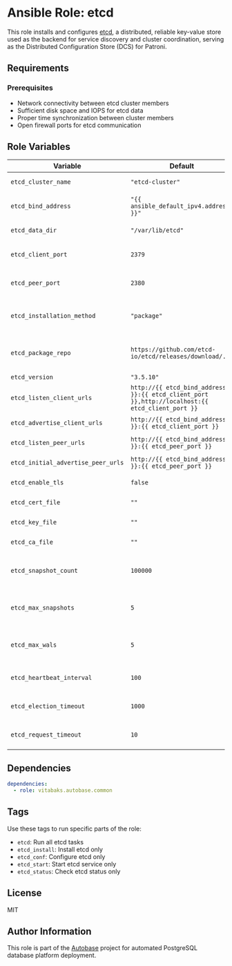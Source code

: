 # Ansible Role: etcd

This role installs and configures [etcd](https://etcd.io/), a distributed, reliable key-value store used as the backend for service discovery and cluster coordination, serving as the Distributed Configuration Store (DCS) for Patroni.

## Requirements

### Prerequisites

- Network connectivity between etcd cluster members
- Sufficient disk space and IOPS for etcd data
- Proper time synchronization between cluster members
- Open firewall ports for etcd communication

## Role Variables

| Variable | Default | Description |
|----------|---------|-------------|
| `etcd_cluster_name` | `"etcd-cluster"` | etcd cluster name |
| `etcd_bind_address` | `"{{ ansible_default_ipv4.address }}"` | IP address to bind etcd services |
| `etcd_data_dir` | `"/var/lib/etcd"` | etcd data directory |
| `etcd_client_port` | `2379` | Client communication port |
| `etcd_peer_port` | `2380` | Peer communication port |
| `etcd_installation_method` | `"package"` | Installation method (`package` or `binary`) |
| `etcd_package_repo` | `https://github.com/etcd-io/etcd/releases/download/...` | Package repository URL for binary installation |
| `etcd_version` | `"3.5.10"` | etcd version |
| `etcd_listen_client_urls` | `http://{{ etcd_bind_address }}:{{ etcd_client_port }},http://localhost:{{ etcd_client_port }}` | Client URLs to listen on |
| `etcd_advertise_client_urls` | `http://{{ etcd_bind_address }}:{{ etcd_client_port }}` | Client URLs to advertise |
| `etcd_listen_peer_urls` | `http://{{ etcd_bind_address }}:{{ etcd_peer_port }}` | Peer URLs to listen on |
| `etcd_initial_advertise_peer_urls` | `http://{{ etcd_bind_address }}:{{ etcd_peer_port }}` | Peer URLs to advertise |
| `etcd_enable_tls` | `false` | Enable TLS security |
| `etcd_cert_file` | `""` | TLS certificate file path |
| `etcd_key_file` | `""` | TLS key file path |
| `etcd_ca_file` | `""` | TLS CA file path |
| `etcd_snapshot_count` | `100000` | Number of committed transactions to snapshot |
| `etcd_max_snapshots` | `5` | Maximum number of snapshots to retain |
| `etcd_max_wals` | `5` | Maximum number of WAL files to retain |
| `etcd_heartbeat_interval` | `100` | Heartbeat interval in milliseconds |
| `etcd_election_timeout` | `1000` | Election timeout in milliseconds |
| `etcd_request_timeout` | `10` | Request timeout in seconds |

## Dependencies

```yaml
dependencies:
  - role: vitabaks.autobase.common
```

## Tags

Use these tags to run specific parts of the role:

- `etcd`: Run all etcd tasks
- `etcd_install`: Install etcd only
- `etcd_conf`: Configure etcd only
- `etcd_start`: Start etcd service only
- `etcd_status`: Check etcd status only

## License

MIT

## Author Information

This role is part of the [Autobase](https://github.com/vitabaks/autobase) project for automated PostgreSQL database platform deployment.
